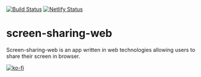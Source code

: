[![Build Status](https://travis-ci.org/JaroslawPokropinski/screen-sharing-web.svg?branch=master)](https://travis-ci.org/JaroslawPokropinski/screen-sharing-web)
[![Netlify Status](https://api.netlify.com/api/v1/badges/e9ff8406-7667-46c1-8d70-798cf9eaa744/deploy-status)](https://app.netlify.com/sites/screensharing/deploys)

# screen-sharing-web
Screen-sharing-web is an app written in web technologies allowing users to share their screen in browser.

[![ko-fi](https://www.ko-fi.com/img/githubbutton_sm.svg)](https://ko-fi.com/D1D817Q1X)
